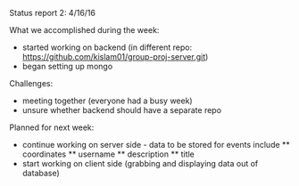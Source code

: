 Status report 2: 4/16/16

What we accomplished during the week:

* started working on backend (in different repo: https://github.com/kislam01/group-proj-server.git)
* began setting up mongo

Challenges:

* meeting together (everyone had a busy week)
* unsure whether backend should have a separate repo

Planned for next week:

* continue working on server side - data to be stored for events include
** coordinates
** username
** description
** title
* start working on client side (grabbing and displaying data out of database)